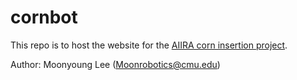 # cornbot
This repo is to host the website for the [AIIRA corn insertion project]([https://nerfies.github.io](https://kantor-lab.github.io/cornbot/)).


Author: Moonyoung Lee (Moonrobotics@cmu.edu)

